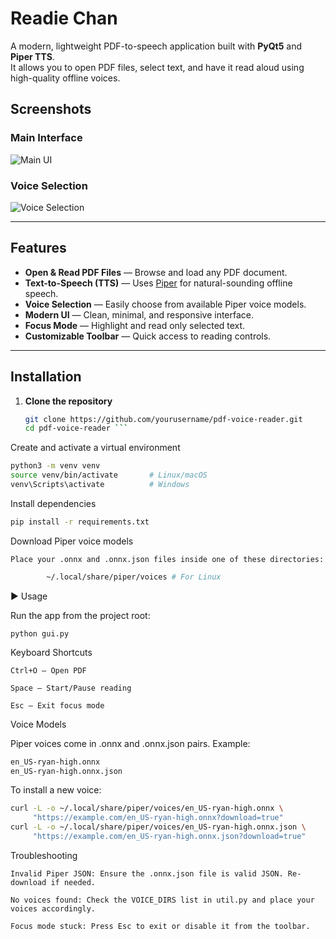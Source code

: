 #  Readie Chan

A modern, lightweight PDF-to-speech application built with **PyQt5** and **Piper TTS**.  
It allows you to open PDF files, select text, and have it read aloud using high-quality offline voices.


## Screenshots

### Main Interface
![Main UI](screenshots/)

### Voice Selection
![Voice Selection](screenshots/)

---

##  Features
- **Open & Read PDF Files** — Browse and load any PDF document.
- **Text-to-Speech (TTS)** — Uses [Piper](https://github.com/rhasspy/piper) for natural-sounding offline speech.
- **Voice Selection** — Easily choose from available Piper voice models.
- **Modern UI** — Clean, minimal, and responsive interface.
- **Focus Mode** — Highlight and read only selected text.
- **Customizable Toolbar** — Quick access to reading controls.

---


## Installation

1. **Clone the repository**
   ```bash
   git clone https://github.com/yourusername/pdf-voice-reader.git
   cd pdf-voice-reader ```


 Create and activate a virtual environment
```bash      
python3 -m venv venv
source venv/bin/activate       # Linux/macOS
venv\Scripts\activate          # Windows  
```

Install dependencies
```bash
pip install -r requirements.txt
```

Download Piper voice models

    Place your .onnx and .onnx.json files inside one of these directories:
```bash
        ~/.local/share/piper/voices # For Linux
```

▶ Usage

Run the app from the project root:
```python3
python gui.py
```
Keyboard Shortcuts

    Ctrl+O — Open PDF

    Space — Start/Pause reading

    Esc — Exit focus mode

 Voice Models

Piper voices come in .onnx and .onnx.json pairs. Example:
```bash
en_US-ryan-high.onnx
en_US-ryan-high.onnx.json
```
To install a new voice:
```bash
curl -L -o ~/.local/share/piper/voices/en_US-ryan-high.onnx \
     "https://example.com/en_US-ryan-high.onnx?download=true"
curl -L -o ~/.local/share/piper/voices/en_US-ryan-high.onnx.json \
     "https://example.com/en_US-ryan-high.onnx.json?download=true"
```
 Troubleshooting

    Invalid Piper JSON: Ensure the .onnx.json file is valid JSON. Re-download if needed.

    No voices found: Check the VOICE_DIRS list in util.py and place your voices accordingly.

    Focus mode stuck: Press Esc to exit or disable it from the toolbar.
